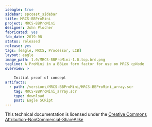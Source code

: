 ```yaml
---
iseagle: true
sidebar: spcoast_sidebar
title: MRCS-BBProMini
project: MRCS-BBProMini
designer: John Plocher
fabricated: yes
fab_date: 2019-08
status: released
release: yes
tags: [eagle, MRCS, Processor, LCB]
layout: eagle
image_path: 1.0/MRCS-BBProMini-1.0.top.brd.png
tagline: A ProMini in a BBLeo form factor for use on MRCS cpNode
overview: >
    
    Initial proof of concept
artifacts:
  - path: /versions/MRCS-BBProMini/MRCS-BBProMini_array.scr
    tag: MRCS-BBProMini_array.scr
    type: download
    post: Eagle SCRipt
---
```



This technical documentation is licensed under the [Creative Commons Attribution-NonCommercial-ShareAlike](https://creativecommons.org/licenses/by-nc-sa/3.0/)
